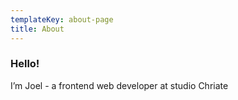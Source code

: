 ```yaml
---
templateKey: about-page
title: About
---
```

### Hello!



I’m Joel - a frontend web developer at studio Chriate  

###
